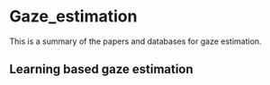 # Gaze_estimation
This is a summary of the papers and databases for gaze estimation.

Learning based gaze estimation 
----
